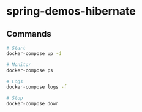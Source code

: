 # spring-demos-hibernate

## Commands

```bash
# Start
docker-compose up -d

# Monitor
docker-compose ps

# Logs
docker-compose logs -f

# Stop
docker-compose down
```
